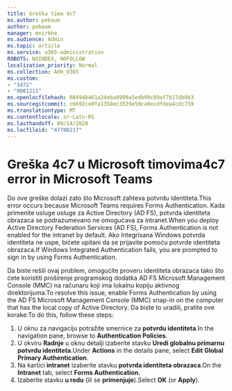 ```yaml
---
title: Greška tima 4c7
ms.author: pebaum
author: pebaum
manager: mnirkhe
ms.audience: Admin
ms.topic: article
ms.service: o365-administration
ROBOTS: NOINDEX, NOFOLLOW
localization_priority: Normal
ms.collection: Adm_O365
ms.custom:
- "3472"
- "9001211"
ms.openlocfilehash: 08494b461a24eba8999a5edb99c89af7b17db9b3
ms.sourcegitcommit: c6692ce0fa1358ec3529e59ca0ecdfdea4cdc759
ms.translationtype: MT
ms.contentlocale: sr-Latn-RS
ms.lasthandoff: 09/14/2020
ms.locfileid: "47700217"
---
```

# <a name="4c7-error-in-microsoft-teams"></a><span data-ttu-id="f3263-102">Greška 4c7 u Microsoft timovima</span><span class="sxs-lookup"><span data-stu-id="f3263-102">4c7 error in Microsoft Teams</span></span>

<span data-ttu-id="f3263-103">Do ove greške dolazi zato što Microsoft zahteva potvrdu identiteta.</span><span class="sxs-lookup"><span data-stu-id="f3263-103">This error occurs because Microsoft Teams requires Forms Authentication.</span></span> <span data-ttu-id="f3263-104">Kada primenite usluge usluge za Active Directory (AD FS), potvrda identiteta obrazaca se podrazumevano ne omogućava za intranet.</span><span class="sxs-lookup"><span data-stu-id="f3263-104">When you deploy Active Directory Federation Services (AD FS), Forms Authentication is not enabled for the intranet by default.</span></span> <span data-ttu-id="f3263-105">Ako Integrisana Windows potvrda identiteta ne uspe, bićete upitani da se prijavite pomoću potvrde identiteta obrazaca.</span><span class="sxs-lookup"><span data-stu-id="f3263-105">If Windows Integrated Authentication fails, you are prompted to sign in by using Forms Authentication.</span></span>

<span data-ttu-id="f3263-106">Da biste rešili ovaj problem, omogućite proveru identiteta obrazaca tako što ćete koristiti proširenje programskog dodatka AD FS Microsoft Management Console (MMC) na računaru koji ima lokalnu kopiju aktivnog direktorijuma.</span><span class="sxs-lookup"><span data-stu-id="f3263-106">To resolve this issue, enable Forms Authentication by using the AD FS Microsoft Management Console (MMC) snap-in on the computer that has the local copy of Active Directory.</span></span> <span data-ttu-id="f3263-107">Da biste to uradili, pratite ove korake:</span><span class="sxs-lookup"><span data-stu-id="f3263-107">To do this, follow these steps:</span></span> 

1. <span data-ttu-id="f3263-108">U oknu za navigaciju potražite smernice za **potvrdu identiteta**.</span><span class="sxs-lookup"><span data-stu-id="f3263-108">In the navigation pane, browse to **Authentication Policies**.</span></span>
2. <span data-ttu-id="f3263-109">U okviru **Radnje** u oknu detalji izaberite stavku **Uredi globalnu primarnu potvrdu identiteta**.</span><span class="sxs-lookup"><span data-stu-id="f3263-109">Under **Actions** in the details pane, select **Edit Global Primary Authentication**.</span></span>
3. <span data-ttu-id="f3263-110">Na kartici **intranet** izaberite stavku **potvrda identiteta obrazaca**.</span><span class="sxs-lookup"><span data-stu-id="f3263-110">On the **Intranet** tab, select **Forms Authentication**.</span></span>
4. <span data-ttu-id="f3263-111">Izaberite stavku **u redu** (ili se **primenjuje**).</span><span class="sxs-lookup"><span data-stu-id="f3263-111">Select **OK** (or **Apply**).</span></span>